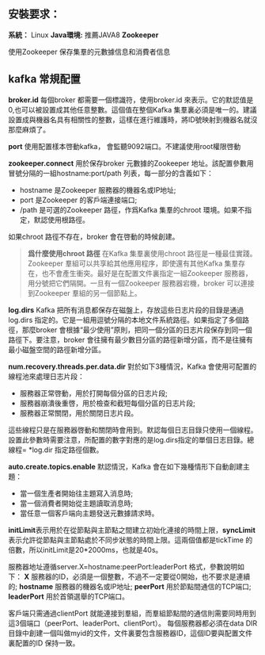 ## 安裝要求：
**系統：** Linux
**Java環境:** 推薦JAVA8
**Zookeeper**

使用Zookeeper 保存集羣的元數據信息和消費者信息

## kafka 常規配置
**broker.id**
每個broker 都需要一個標識符，使用broker.id 來表示。它的默認值是0,也可以被設置成其他任意整數。這個值在整個Kafka 集羣裏必須是唯一的。建議設置成與機器名具有相關性的整數，這樣在進行維護時，將ID號映射到機器名就沒那麼麻煩了。

**port**
使用配置樣本啓動kafka， 會監聽9092端口。不建議使用root權限啓動

**zookeeper.connect**
用於保存broker 元數據的Zookeeper 地址。該配置參數用冒號分隔的一組hostname:port/path 列表，每一部分的含義如下：
* hostname 是Zookeeper 服務器的機器名或IP地址;
* port 是Zookeeper 的客戶端連接端口;
* /path 是可選的Zookeeper 路徑，作爲Kafka 集羣的chroot 環境。如果不指定，默認使用根路徑。

如果chroot 路徑不存在，broker 會在啓動的時候創建。

> **爲什麼使用chroot 路徑**
在Kafka 集羣裏使用chroot 路徑是一種最佳實踐。Zookeeper 羣組可以共享給其他應用程序，即使還有其他Kafka 集羣存在，也不會產生衝突。最好是在配置文件裏指定一組Zookeeper 服務器，用分號把它們隔開。一旦有一個Zookeeper 服務器宕機，broker 可以連接到Zookeeper 羣組的另一個節點上。

**log.dirs**
Kafka 把所有消息都保存在磁盤上，存放這些日志片段的目錄是通過log.dirs 指定的。它是一組用逗號分隔的本地文件系統路徑。如果指定了多個路徑，那麼broker 會根據“最少使用”原則，把同一個分區的日志片段保存到同一個路徑下。要注意，broker 會往擁有最少數目分區的路徑新增分區，而不是往擁有最小磁盤空間的路徑新增分區。

**num.recovery.threads.per.data.dir**
對於如下3種情況，Kafka 會使用可配置的線程池來處理日志片段：
* 服務器正常啓動，用於打開每個分區的日志片段;
* 服務器崩潰後重啓，用於檢查和截短每個分區的日志片段;
* 服務器正常關閉，用於關閉日志片段。

這些線程只是在服務器啓動和關閉時會用到。默認每個日志目錄只使用一個線程。設置此參數時需要注意，所配置的數字對應的是log.dirs指定的單個日志目錄。總線程= *log.dir 指定路徑個數。

**auto.create.topics.enable**
默認情況，Kafka 會在如下幾種情形下自動創建主題：
* 當一個生產者開始往主題寫入消息時;
* 當一個消費者開始從主題讀取消息時;
* 當任意一個客戶端向主題發送元數據請求時。

**initLimit**表示用於在從節點與主節點之間建立初始化連接的時間上限，**syncLimit** 表示允許從節點與主節點處於不同步狀態的時間上限。這兩個值都是tickTime 的倍數，所以initLimit是20*2000ms，也就是40s。

服務器地址遵循server.X=hostname:peerPort:leaderPort 格式，參數說明如下：
**X** 服務器的ID，必須是一個整數，不過不一定要從0開始，也不要求是連續的;
**hostname** 服務器的機器名或IP地址;
**peerPort** 用於節點間通信的TCP端口;
**leaderPort** 用於首領選舉的TCP端口。

客戶端只需通過clientPort 就能連接到羣組，而羣組節點間的通信則需要同時用到這3個端口（peerPort、leaderPort、clientPort）。
每個服務器都必須在data DIR目錄中創建一個叫做myid的文件，文件裏要包含服務器ID，這個ID要與配置文件裏配置的ID 保持一致。